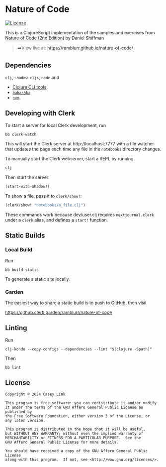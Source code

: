 # Nature of Code

[![License][license]][license-url]

This is a ClojureScript implementation of the samples and exercises from [Nature of Code (2nd Edition)](noc2) by Daniel Shiffman 

> ➡️View live at: https://ramblurr.github.io/nature-of-code/

## Dependencies

`clj`, `shadow-cljs`, `node` and

- [Clojure CLI tools](https://clojure.org/guides/install_clojure)
- [`babashka`](https://github.com/babashka/babashka#installation)
- [`nvm`](https://github.com/nvm-sh/nvm#installing-and-updating).

## Developing with Clerk

To start a server for local Clerk development, run

```sh
bb clerk-watch
```

This will start the Clerk server at http://localhost:7777 with a file
watcher that updates the page each time any file in the `notebooks` directory changes.

To manually start the Clerk webserver, start a REPL by running

```sh
clj
```

Then start the server:

```clj
(start-with-shadow!)
```

To show a file, pass it to `clerk/show!`:

```clj
(clerk/show! "notebooks/a_file.clj")
```

These commands work because dev/user.clj requires `nextjournal.clerk` under a
`clerk` alias, and defines a `start!` function.

## Static Builds

### Local Build

Run

```
bb build-static
```

To generate a static site locally.

### Garden

The easiest way to share a static build is to push to GitHub, then visit

https://github.clerk.garden/ramblurr/nature-of-code

## Linting

Run

```
clj-kondo --copy-configs --dependencies --lint "$(clojure -Spath)"
```

Then

```
bb lint
```

## License

```
Copyright © 2024 Casey Link

This program is free software: you can redistribute it and/or modify
it under the terms of the GNU Affero General Public License as published by
the Free Software Foundation, either version 3 of the License, or
any later version.

This program is distributed in the hope that it will be useful,
but WITHOUT ANY WARRANTY; without even the implied warranty of
MERCHANTABILITY or FITNESS FOR A PARTICULAR PURPOSE.  See the
GNU Affero General Public License for more details.

You should have received a copy of the GNU Affero General Public License
along with this program.  If not, see <http://www.gnu.org/licenses/>.
```

[license]: https://img.shields.io/github/license/ramblurr/nature-of-code
[license-url]: LICENSE
[noc2]: https://github.com/nature-of-code/noc-book-2
